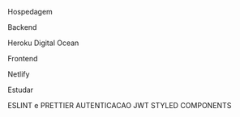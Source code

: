 Hospedagem

Backend

Heroku
Digital Ocean


Frontend

Netlify 


Estudar 

ESLINT e PRETTIER
AUTENTICACAO JWT
STYLED COMPONENTS